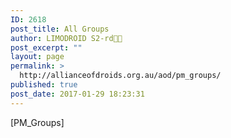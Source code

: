 ```yaml
---
ID: 2618
post_title: All Groups
author: LIMODROID S2-rd🔭🔬
post_excerpt: ""
layout: page
permalink: >
  http://allianceofdroids.org.au/aod/pm_groups/
published: true
post_date: 2017-01-29 18:23:31
---
```

[PM_Groups]